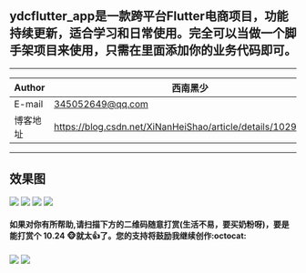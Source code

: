 ## ydcflutter_app是一款跨平台Flutter电商项目，功能持续更新，适合学习和日常使用。完全可以当做一个脚手架项目来使用，只需在里面添加你的业务代码即可。

****

|Author|西南黑少|
|---|---
|E-mail|345052649@qq.com
|博客地址|https://blog.csdn.net/XiNanHeiShao/article/details/102906322


****

## 效果图

![](https://github.com/dechengyang/ydc_flutter_app/blob/master/picture/page/login_page.png) ![](https://github.com/dechengyang/ydc_flutter_app/blob/master/picture/page/my_page.png)
![](https://github.com/dechengyang/ydc_flutter_app/blob/master/picture/page/register_page.png) ![](https://github.com/dechengyang/ydc_flutter_app/blob/master/picture/page/home_page.png)

#### 如果对你有所帮助,请扫描下方的二维码随意打赏(生活不易，要买奶粉呀)，要是能打赏个 10.24 :monkey_face:就太:thumbsup:了。您的支持将鼓励我继续创作:octocat:

![](https://github.com/dechengyang/ydc_flutter_app/blob/master/picture/weixin_pay.png) ![](https://github.com/dechengyang/ydc_flutter_app/blob/master/picture/ali_pay.png)